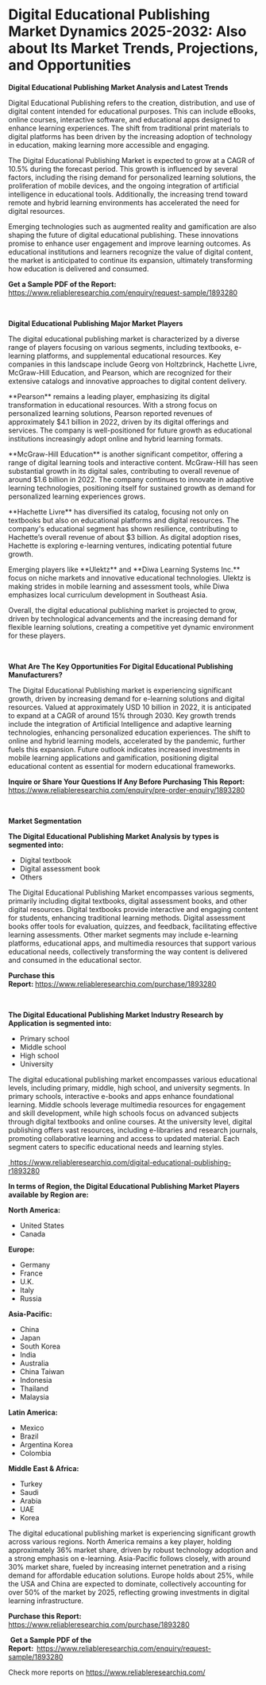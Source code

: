 <p><h1>Digital Educational Publishing Market Dynamics 2025-2032: Also about Its Market Trends, Projections, and Opportunities</h1></p><p><strong>Digital Educational Publishing Market Analysis and Latest Trends</strong></p>
<p><p>Digital Educational Publishing refers to the creation, distribution, and use of digital content intended for educational purposes. This can include eBooks, online courses, interactive software, and educational apps designed to enhance learning experiences. The shift from traditional print materials to digital platforms has been driven by the increasing adoption of technology in education, making learning more accessible and engaging.</p><p>The Digital Educational Publishing Market is expected to grow at a CAGR of 10.5% during the forecast period. This growth is influenced by several factors, including the rising demand for personalized learning solutions, the proliferation of mobile devices, and the ongoing integration of artificial intelligence in educational tools. Additionally, the increasing trend toward remote and hybrid learning environments has accelerated the need for digital resources. </p><p>Emerging technologies such as augmented reality and gamification are also shaping the future of digital educational publishing. These innovations promise to enhance user engagement and improve learning outcomes. As educational institutions and learners recognize the value of digital content, the market is anticipated to continue its expansion, ultimately transforming how education is delivered and consumed.</p></p>
<p><strong>Get a Sample PDF of the Report:&nbsp;</strong> <a href="https://www.reliableresearchiq.com/enquiry/request-sample/1893280?utm_campaign=1842&utm_medium=2&utm_source=Github&utm_content=ia&utm_term=14012025&utm_id=digital-educational-publishing">https://www.reliableresearchiq.com/enquiry/request-sample/1893280</a></p>
<p>&nbsp;</p>
<p><strong>Digital Educational Publishing Major Market Players</strong></p>
<p><p>The digital educational publishing market is characterized by a diverse range of players focusing on various segments, including textbooks, e-learning platforms, and supplemental educational resources. Key companies in this landscape include Georg von Holtzbrinck, Hachette Livre, McGraw-Hill Education, and Pearson, which are recognized for their extensive catalogs and innovative approaches to digital content delivery.</p><p>**Pearson** remains a leading player, emphasizing its digital transformation in educational resources. With a strong focus on personalized learning solutions, Pearson reported revenues of approximately $4.1 billion in 2022, driven by its digital offerings and services. The company is well-positioned for future growth as educational institutions increasingly adopt online and hybrid learning formats.</p><p>**McGraw-Hill Education** is another significant competitor, offering a range of digital learning tools and interactive content. McGraw-Hill has seen substantial growth in its digital sales, contributing to overall revenue of around $1.6 billion in 2022. The company continues to innovate in adaptive learning technologies, positioning itself for sustained growth as demand for personalized learning experiences grows.</p><p>**Hachette Livre** has diversified its catalog, focusing not only on textbooks but also on educational platforms and digital resources. The company's educational segment has shown resilience, contributing to Hachette’s overall revenue of about $3 billion. As digital adoption rises, Hachette is exploring e-learning ventures, indicating potential future growth.</p><p>Emerging players like **Ulektz** and **Diwa Learning Systems Inc.** focus on niche markets and innovative educational technologies. Ulektz is making strides in mobile learning and assessment tools, while Diwa emphasizes local curriculum development in Southeast Asia.</p><p>Overall, the digital educational publishing market is projected to grow, driven by technological advancements and the increasing demand for flexible learning solutions, creating a competitive yet dynamic environment for these players.</p></p>
<p>&nbsp;</p>
<p><strong>What Are The Key Opportunities For Digital Educational Publishing Manufacturers?</strong></p>
<p><p>The Digital Educational Publishing market is experiencing significant growth, driven by increasing demand for e-learning solutions and digital resources. Valued at approximately USD 10 billion in 2022, it is anticipated to expand at a CAGR of around 15% through 2030. Key growth trends include the integration of Artificial Intelligence and adaptive learning technologies, enhancing personalized education experiences. The shift to online and hybrid learning models, accelerated by the pandemic, further fuels this expansion. Future outlook indicates increased investments in mobile learning applications and gamification, positioning digital educational content as essential for modern educational frameworks.</p></p>
<p><strong>Inquire or Share Your Questions If Any Before Purchasing This Report:</strong> <a href="https://www.reliableresearchiq.com/enquiry/pre-order-enquiry/1893280?utm_campaign=1842&utm_medium=2&utm_source=Github&utm_content=ia&utm_term=14012025&utm_id=digital-educational-publishing">https://www.reliableresearchiq.com/enquiry/pre-order-enquiry/1893280</a></p>
<p>&nbsp;</p>
<p><strong>Market Segmentation</strong></p>
<p><strong>The Digital Educational Publishing Market Analysis by types is segmented into:</strong></p>
<p><ul><li>Digital textbook</li><li>Digital assessment book</li><li>Others</li></ul></p>
<p><p>The Digital Educational Publishing Market encompasses various segments, primarily including digital textbooks, digital assessment books, and other digital resources. Digital textbooks provide interactive and engaging content for students, enhancing traditional learning methods. Digital assessment books offer tools for evaluation, quizzes, and feedback, facilitating effective learning assessments. Other market segments may include e-learning platforms, educational apps, and multimedia resources that support various educational needs, collectively transforming the way content is delivered and consumed in the educational sector.</p></p>
<p><strong>Purchase this Report:&nbsp;</strong><a href="https://www.reliableresearchiq.com/purchase/1893280?utm_campaign=1842&utm_medium=2&utm_source=Github&utm_content=ia&utm_term=14012025&utm_id=digital-educational-publishing">https://www.reliableresearchiq.com/purchase/1893280</a></p>
<p>&nbsp;</p>
<p><strong>The Digital Educational Publishing Market Industry Research by Application is segmented into:</strong></p>
<p><ul><li>Primary school</li><li>Middle school</li><li>High school</li><li>University</li></ul></p>
<p><p>The digital educational publishing market encompasses various educational levels, including primary, middle, high school, and university segments. In primary schools, interactive e-books and apps enhance foundational learning. Middle schools leverage multimedia resources for engagement and skill development, while high schools focus on advanced subjects through digital textbooks and online courses. At the university level, digital publishing offers vast resources, including e-libraries and research journals, promoting collaborative learning and access to updated material. Each segment caters to specific educational needs and learning styles.</p></p>
<p><a href="https://www.reliableresearchiq.com/digital-educational-publishing-r1893280?utm_campaign=1842&utm_medium=2&utm_source=Github&utm_content=ia&utm_term=14012025&utm_id=digital-educational-publishing">&nbsp;https://www.reliableresearchiq.com/digital-educational-publishing-r1893280</a></p>
<p><strong>In terms of Region, the Digital Educational Publishing Market Players available by Region are:</strong></p>
<p>
    <p> <strong> North America: </strong>
        <ul>
            <li>United States</li>
            <li>Canada</li>
        </ul>
        </p> 
    <p> <strong> Europe: </strong>
        <ul>
            <li>Germany</li>
            <li>France</li>
            <li>U.K.</li>
            <li>Italy</li>
            <li>Russia</li>
        </ul>
        </p> 
    <p> <strong> Asia-Pacific: </strong>
        <ul>
            <li>China</li>
            <li>Japan</li>
            <li>South Korea</li>
            <li>India</li>
            <li>Australia</li>
            <li>China Taiwan</li>
            <li>Indonesia</li>
            <li>Thailand</li>
            <li>Malaysia</li>
        </ul>
        </p> 
    <p> <strong> Latin America: </strong>
        <ul>
            <li>Mexico</li>
            <li>Brazil</li>
            <li>Argentina Korea</li>
            <li>Colombia</li>
        </ul>
        </p> 
    <p> <strong> Middle East & Africa: </strong>
        <ul>
            <li>Turkey</li>
            <li>Saudi</li>
            <li>Arabia</li>
            <li>UAE</li>
            <li>Korea</li>
        </ul>
    </p>
    </p>
<p><p>The digital educational publishing market is experiencing significant growth across various regions. North America remains a key player, holding approximately 36% market share, driven by robust technology adoption and a strong emphasis on e-learning. Asia-Pacific follows closely, with around 30% market share, fueled by increasing internet penetration and a rising demand for affordable education solutions. Europe holds about 25%, while the USA and China are expected to dominate, collectively accounting for over 50% of the market by 2025, reflecting growing investments in digital learning infrastructure.</p></p>
<p><strong>Purchase this Report: </strong><a href="https://www.reliableresearchiq.com/purchase/1893280?utm_campaign=1842&utm_medium=2&utm_source=Github&utm_content=ia&utm_term=14012025&utm_id=digital-educational-publishing">https://www.reliableresearchiq.com/purchase/1893280</a></p>
<p>&nbsp;<strong>Get a Sample PDF of the Report:&nbsp;&nbsp;</strong><a href="https://www.reliableresearchiq.com/enquiry/request-sample/1893280?utm_campaign=1842&utm_medium=2&utm_source=Github&utm_content=ia&utm_term=14012025&utm_id=digital-educational-publishing">https://www.reliableresearchiq.com/enquiry/request-sample/1893280</a></p>
<p><strong></strong></p>
<p>Check more reports on <a href="https://www.reliableresearchiq.com/?utm_campaign=1842&utm_medium=2&utm_source=Github&utm_content=ia&utm_term=14012025&utm_id=digital-educational-publishing">https://www.reliableresearchiq.com/</a></p>